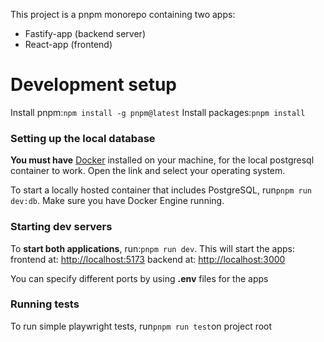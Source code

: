 This project is a pnpm monorepo containing two apps:
- Fastify-app (backend server)
- React-app (frontend)

# Development setup
Install pnpm:```npm install -g pnpm@latest```
Install packages:```pnpm install```

### Setting up the local database
**You must have** [Docker](https://docs.docker.com/get-docker/ "Get Docker") installed on your machine, for the local
postgresql container to work. Open the link and select your operating system.

To start a locally hosted container that includes PostgreSQL,
run```pnpm run dev:db```. Make sure you have Docker Engine running.

### Starting dev servers
To **start both applications**, run:```pnpm run dev```.
This will start the apps:
frontend at: [http://localhost:5173](http://localhost:5173 "http://localhost:5173")
backend at: [http://localhost:3000](http://localhost:3000 "http://localhost:3000")

You can specify different ports by using **.env** files for the apps

### Running tests
To run simple playwright tests, run```pnpm run test```on project root